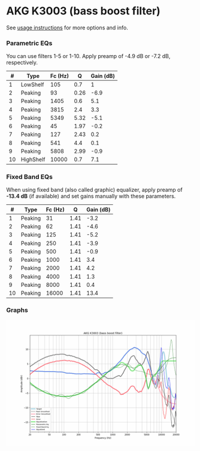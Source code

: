 # AKG K3003 (bass boost filter)
See [usage instructions](https://github.com/jaakkopasanen/AutoEq#usage) for more options and info.

### Parametric EQs
You can use filters 1-5 or 1-10. Apply preamp of -4.9 dB or -7.2 dB, respectively.

|   # | Type      |   Fc (Hz) |    Q |   Gain (dB) |
|-----|-----------|-----------|------|-------------|
|   1 | LowShelf  |       105 | 0.7  |         1   |
|   2 | Peaking   |        93 | 0.26 |        -6.9 |
|   3 | Peaking   |      1405 | 0.6  |         5.1 |
|   4 | Peaking   |      3815 | 2.4  |         3.3 |
|   5 | Peaking   |      5349 | 5.32 |        -5.1 |
|   6 | Peaking   |        45 | 1.97 |        -0.2 |
|   7 | Peaking   |       127 | 2.43 |         0.2 |
|   8 | Peaking   |       541 | 4.4  |         0.1 |
|   9 | Peaking   |      5808 | 2.99 |        -0.9 |
|  10 | HighShelf |     10000 | 0.7  |         7.1 |

### Fixed Band EQs
When using fixed band (also called graphic) equalizer, apply preamp of **-13.4 dB** (if available) and set gains manually with these parameters.

|   # | Type    |   Fc (Hz) |    Q |   Gain (dB) |
|-----|---------|-----------|------|-------------|
|   1 | Peaking |        31 | 1.41 |        -3.2 |
|   2 | Peaking |        62 | 1.41 |        -4.6 |
|   3 | Peaking |       125 | 1.41 |        -5.2 |
|   4 | Peaking |       250 | 1.41 |        -3.9 |
|   5 | Peaking |       500 | 1.41 |        -0.9 |
|   6 | Peaking |      1000 | 1.41 |         3.4 |
|   7 | Peaking |      2000 | 1.41 |         4.2 |
|   8 | Peaking |      4000 | 1.41 |         1.3 |
|   9 | Peaking |      8000 | 1.41 |         0.4 |
|  10 | Peaking |     16000 | 1.41 |        13.4 |

### Graphs
![](./AKG%20K3003%20(bass%20boost%20filter).png)
